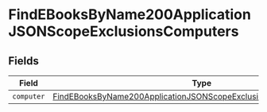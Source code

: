 # FindEBooksByName200ApplicationJSONScopeExclusionsComputers


## Fields

| Field                                                                                                                                                               | Type                                                                                                                                                                | Required                                                                                                                                                            | Description                                                                                                                                                         |
| ------------------------------------------------------------------------------------------------------------------------------------------------------------------- | ------------------------------------------------------------------------------------------------------------------------------------------------------------------- | ------------------------------------------------------------------------------------------------------------------------------------------------------------------- | ------------------------------------------------------------------------------------------------------------------------------------------------------------------- |
| `computer`                                                                                                                                                          | [FindEBooksByName200ApplicationJSONScopeExclusionsComputersComputer](../../models/operations/findebooksbyname200applicationjsonscopeexclusionscomputerscomputer.md) | :heavy_minus_sign:                                                                                                                                                  | N/A                                                                                                                                                                 |